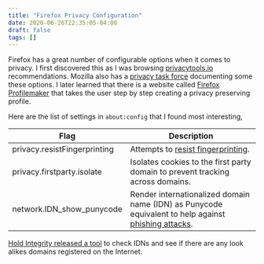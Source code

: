 ```yaml
---
title: "Firefox Privacy Configuration"
date: 2020-06-26T22:35:05-04:00
draft: false
tags: []
---
```


Firefox has a great number of configurable options when it comes to privacy. I first discovered this as I was browsing [privacytools.io](https://www.privacytools.io/browsers/) recommendations. Mozilla also has a [privacy task force](https://wiki.mozilla.org/Privacy/Privacy_Task_Force/firefox_about_config_privacy_tweeks) documenting some these options. I later learned that there is a website called [Firefox Profilemaker](https://ffprofile.com/) that takes the user step by step creating a privacy preserving profile.

Here are the list of settings in `about:config` that I found most interesting,

| Flag                         | Description                                                  |
| ---------------------------- | ------------------------------------------------------------ |
| privacy.resistFingerprinting | Attempts to [resist fingerprinting](https://wiki.mozilla.org/Security/Fingerprinting). |
| privacy.firstparty.isolate   | Isolates cookies to the first party domain to prevent tracking across domains. |
| network.IDN_show_punycode    | Render internationalized domain name (IDN) as Punycode equivalent to help against [phishing attacks](https://en.wikipedia.org/wiki/IDN_homograph_attack). |

[Hold Integrity released a tool](https://holdintegrity.com/checker) to check IDNs and see if there are any look alikes domains registered on the Internet. 